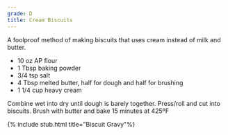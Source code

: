 ```yaml
---
grade: D
title: Cream Biscuits
---
```

A foolproof method of making biscuits that uses cream instead of milk and 
butter.


- 10 oz AP flour  
- 1 Tbsp baking powder  
- 3/4 tsp salt  
- 4 Tbsp melted butter, half for dough and half for brushing
- 1 1/4 cup heavy cream


Combine wet into dry until dough is barely together. Press/roll and cut into 
biscuits. Brush with butter and bake 15 minutes at 425ºF

{% include stub.html title="Biscuit Gravy"%}